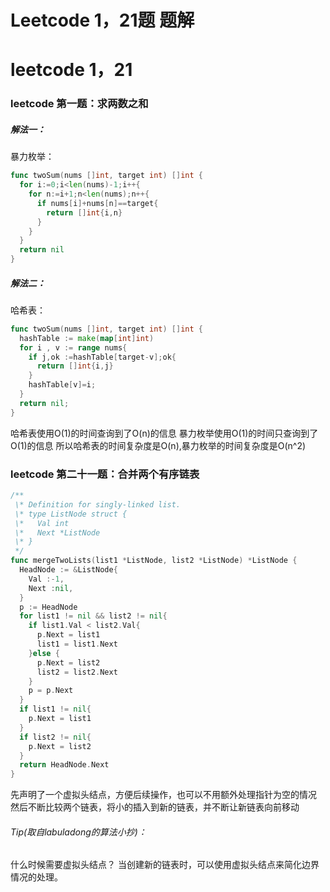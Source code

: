 # Leetcode 1，21题 题解


<!--more-->

# leetcode 1，21
### leetcode 第一题：求两数之和
##### 解法一：

暴力枚举：
~~~go
func twoSum(nums []int, target int) []int {
  for i:=0;i<len(nums)-1;i++{
    for n:=i+1;n<len(nums);n++{
      if nums[i]+nums[n]==target{
        return []int{i,n}
      }
    }
  }
  return nil
}
~~~

##### 解法二：
哈希表：

~~~go
func twoSum(nums []int, target int) []int {
  hashTable := make(map[int]int)
  for i , v := range nums{
    if j,ok :=hashTable[target-v];ok{
      return []int{i,j}
    }
    hashTable[v]=i;
  }
  return nil;
}
~~~~~

哈希表使用O(1)的时间查询到了O(n)的信息
暴力枚举使用O(1)的时间只查询到了O(1)的信息
所以哈希表的时间复杂度是O(n),暴力枚举的时间复杂度是O(n^2)

### leetcode 第二十一题：合并两个有序链表

~~~go
/**
 \* Definition for singly-linked list.
 \* type ListNode struct {
 \*   Val int
 \*   Next *ListNode
 \* }
 */
func mergeTwoLists(list1 *ListNode, list2 *ListNode) *ListNode {
  HeadNode := &ListNode{
    Val :-1,
    Next :nil,
  }
  p := HeadNode
  for list1 != nil && list2 != nil{
    if list1.Val < list2.Val{
      p.Next = list1
      list1 = list1.Next
    }else {
      p.Next = list2
      list2 = list2.Next
    }
    p = p.Next
  }
  if list1 != nil{
    p.Next = list1
  }
  if list2 != nil{
    p.Next = list2
  }
  return HeadNode.Next
}

~~~

先声明了一个虚拟头结点，方便后续操作，也可以不用额外处理指针为空的情况
然后不断比较两个链表，将小的插入到新的链表，并不断让新链表向前移动
###### Tip(取自labuladong的算法小抄)：
什么时候需要虚拟头结点？
当创建新的链表时，可以使用虚拟头结点来简化边界情况的处理。

